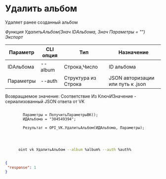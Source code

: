 ﻿---
sidebar_position: 6
---

# Удалить альбом
 Удаляет ранее созданный альбом


*Функция УдалитьАльбом(Знач IDАльбома, Знач Параметры = "") Экспорт*

  | Параметр | CLI опция | Тип | Назначение |
  |-|-|-|-|
  | IDАльбома | --album | Строка,Число | ID альбома |
  | Параметры | --auth | Структура из Строка | JSON авторизации или путь к .json |

  
  Возвращаемое значение:   Соответствие Из КлючИЗначение - сериализованный JSON ответа от VK

```bsl title="Пример кода"
	
        Параметры = ПолучитьПараметрыВК();
        ИДАльбома = "304549394";
        
        Результат = OPI_VK.УдалитьАльбом(ИДАльбома, Параметры);
    
	
```

```sh title="Пример команды CLI"
    
      oint vk УдалитьАльбом --album %album% --auth %auth%


```


```json title="Результат"

{
 "response": 1
}

```

